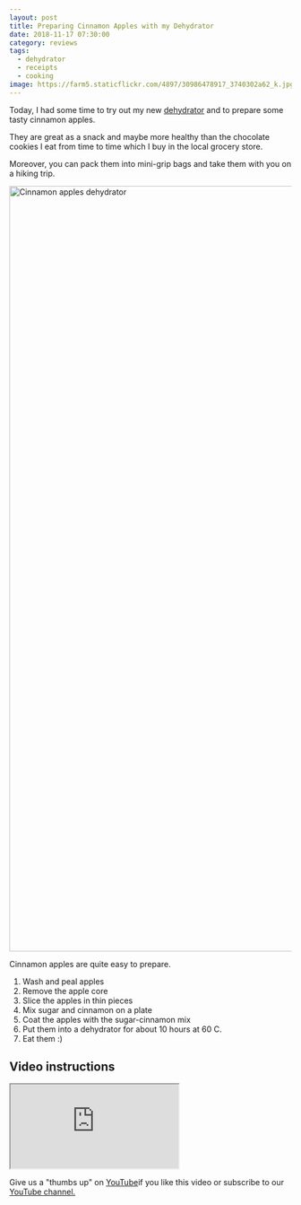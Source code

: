 ```yaml
---
layout: post
title: Preparing Cinnamon Apples with my Dehydrator
date: 2018-11-17 07:30:00
category: reviews
tags:
  - dehydrator
  - receipts
  - cooking
image: https://farm5.staticflickr.com/4897/30986478917_3740302a62_k.jpg
---
```


Today, I had some time to try out my new <a href="https://amzn.to/2qZOvNb" rel="nofollow">dehydrator</a> and to prepare some tasty cinnamon apples. 

They are great as a snack and maybe more healthy than the chocolate cookies I eat from time to time which I buy in the local grocery store. 

Moreover, you can pack them into mini-grip bags and take them with you on a hiking trip.

<img src="https://farm5.staticflickr.com/4897/30986478917_3740302a62_k.jpg" width="2048" height="1365" alt="Cinnamon apples dehydrator">

<!--more-->

Cinnamon apples are quite easy to prepare.

1. Wash and peal apples
2. Remove the apple core
3. Slice the apples in thin pieces
4. Mix sugar and cinnamon on a plate
5. Coat the apples with the sugar-cinnamon mix
6. Put them into a dehydrator for about 10 hours at 60 C.
7. Eat them :)

## Video instructions

<div class="embed-responsive embed-responsive-16by9">
    <iframe class="embed-responsive-item" src="https://www.youtube.com/embed/CB4M03xtQB4"></iframe>
</div>

Give us a "thumbs up" on <a rel="nofollow" href="https://www.youtube.com/watch?v=CB4M03xtQB4"  target="_blank">YouTube</a>if you like this video or subscribe to our <a rel="nofollow"  target="_blank"  href="https://www.youtube.com/channel/UCnO9Q_m9EaOCrHmmQIBVBNw?sub_confirmation=1">YouTube channel.
